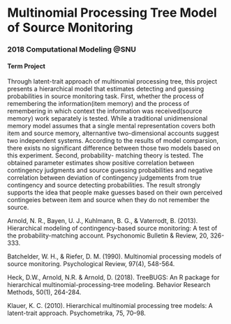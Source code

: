 # Multinomial Processing Tree Model of Source Monitoring
### 2018 Computational Modeling @SNU

#### Term Project

Through latent-trait approach of multinomial processing tree, this project presents a hierarchical
model that estimates detecting and guessing probabilities in source monitoring task. First,
whether the process of remembering the information(item memory) and the process of
remembering in which context the information was received(source memory) work separately is
tested. While a traditional unidimensional memory model assumes that a single mental
representation covers both item and source memory, alternantive two-dimensional accounts
suggest two independent systems. According to the results of model comparsion, there exists no
significant difference between those two models based on this experiment. Second, probability-
matching theory is tested. The obtained parameter estimates show positive correlation between
contingency judgments and source guessing probabilities and negative correlation between
deviation of contingency judgements from true contingency and source detecting probabilities.
The result strongly supports the idea that people make guesses based on their own perceived
contingeies between item and source when they do not remember the source.

Arnold, N. R., Bayen, U. J., Kuhlmann, B. G., & Vaterrodt, B. (2013). Hierarchical modeling of contingency-based source monitoring: A test of the probability-matching account. Psychonomic Bulletin & Review, 20, 326-333.

Batchelder, W. H., & Riefer, D. M. (1990). Multinomial processing models of source monitoring. Psychological Review, 97(4), 548-564.

Heck, D.W., Arnold, N.R. & Arnold, D. (2018). TreeBUGS: An R package for hierarchical multinomial-processing-tree modeling. Behavior Research Methods, 50(1), 264-284.

Klauer, K. C. (2010). Hierarchical multinomial processing tree models: A latent-trait approach. Psychometrika, 75, 70–98.
